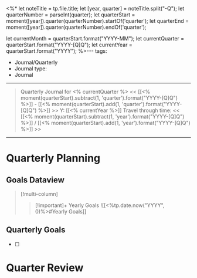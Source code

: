 <%*
let noteTitle = tp.file.title;
let [year, quarter] = noteTitle.split("-Q");
let quarterNumber = parseInt(quarter);
let quarterStart = moment([year]).quarter(quarterNumber).startOf('quarter');
let quarterEnd = moment([year]).quarter(quarterNumber).endOf('quarter');

let currentMonth = quarterStart.format("YYYY-MM");
let currentQuarter = quarterStart.format("YYYY-[Q]Q");
let currentYear = quarterStart.format("YYYY");
%>---
tags:
  - Journal/Quarterly
  - Journal
type:
  - Journal
--- 

>   Quarterly Journal for <% currentQuarter %>
>   << [[<% moment(quarterStart).subtract(1, 'quarter').format("YYYY-[Q]Q") %>]] - [[<% moment(quarterStart).add(1, 'quarter').format("YYYY-[Q]Q") %>]] >>
>   Y: [[<% currentYear %>]]
>   Travel through time: << [[<% moment(quarterStart).subtract(1, 'year').format("YYYY-[Q]Q") %>]] / [[<% moment(quarterStart).add(1, 'year').format("YYYY-[Q]Q") %>]] >>
--- 


# Quarterly Planning
## **Goals Dataview**
> [!multi-column]
>
> > [!important]+ Yearly Goals
> > ![[<%tp.date.now("YYYY", 0)%>#Yearly Goals]]
## Quarterly Goals
- [ ] 
# Quarter Review